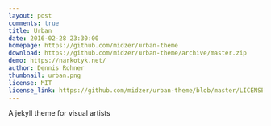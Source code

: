 ```yaml
---
layout: post
comments: true
title: Urban
date: 2016-02-28 23:30:00
homepage: https://github.com/midzer/urban-theme
download: https://github.com/midzer/urban-theme/archive/master.zip
demo: https://narkotyk.net/
author: Dennis Rohner
thumbnail: urban.png
license: MIT
license_link: https://github.com/midzer/urban-theme/blob/master/LICENSE
---
```


A jekyll theme for visual artists
